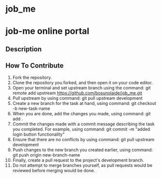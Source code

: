 # job_me

# job-me online portal
## Description


## How To Contribute
1. Fork the repository.
2. Clone the repository you forked, and then open it on your code editor.
3. Open your terminal and set upstream branch using the command: git remote add upstream https://github.com/bosunolaide/job_me.git
4. Pull upstream by using command: git pull upstream development
5. Create a new branch for the task at hand, using command: git checkout -b new-task-name
6. When you are done, add the changes you made, using command: git add .
7. Commit the changes made with a commit message describing the task you completed. For example, using command: git commit -m "added login button functionality"
8. Ensure that there are no conflicts by using command: git pull upstream development
9. Push changes to the new branch you created earlier, using command: git push origin new-branch-name
10. Finally, create a pull request to the project's development branch.
11. Do not attempt to merge branches yourself, as pull requests would be reviewed before merging would be done.
